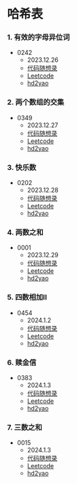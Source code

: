 # 哈希表

### 1. 有效的字母异位词
+ 0242
    + 2023.12.26
    + [代码随想录](https://www.programmercarl.com/0242.%E6%9C%89%E6%95%88%E7%9A%84%E5%AD%97%E6%AF%8D%E5%BC%82%E4%BD%8D%E8%AF%8D.html#%E7%AE%97%E6%B3%95%E5%85%AC%E5%BC%80%E8%AF%BE)
    + [Leetcode](https://leetcode.cn/problems/valid-anagram/)
    + [hd2yao](https://github.com/hd2yao/leetcode/tree/master/hash/0242.Vaild-Anagram)

### 2. 两个数组的交集
+ 0349
  + 2023.12.27
  + [代码随想录](https://www.programmercarl.com/0349.%E4%B8%A4%E4%B8%AA%E6%95%B0%E7%BB%84%E7%9A%84%E4%BA%A4%E9%9B%86.html#%E7%AE%97%E6%B3%95%E5%85%AC%E5%BC%80%E8%AF%BE)
  + [Leetcode](https://leetcode.cn/problems/intersection-of-two-arrays/)
  + [hd2yao](https://github.com/hd2yao/leetcode/tree/master/hash/0349.Intersection-of-Two-Arrays)

### 3. 快乐数
+ 0202
  + 2023.12.28
  + [代码随想录](https://www.programmercarl.com/0202.%E5%BF%AB%E4%B9%90%E6%95%B0.html#%E6%80%9D%E8%B7%AF)
  + [Leetcode](https://leetcode.cn/problems/happy-number/)
  + [hd2yao](https://github.com/hd2yao/leetcode/tree/master/hash/0202.Happy-Number)

### 4. 两数之和
+ 0001
  + 2023.12.29
  + [代码随想录](https://www.programmercarl.com/0001.%E4%B8%A4%E6%95%B0%E4%B9%8B%E5%92%8C.html#%E7%AE%97%E6%B3%95%E5%85%AC%E5%BC%80%E8%AF%BE)
  + [Leetcode](https://leetcode.cn/problems/two-sum/)
  + [hd2yao](https://github.com/hd2yao/leetcode/tree/master/hash/0001.Two-Sum)

### 5. 四数相加II
+ 0454
  + 2024.1.2
  + [代码随想录](https://www.programmercarl.com/0454.%E5%9B%9B%E6%95%B0%E7%9B%B8%E5%8A%A0II.html#%E7%AE%97%E6%B3%95%E5%85%AC%E5%BC%80%E8%AF%BE)
  + [Leetcode](https://leetcode.cn/problems/4sum-ii/)
  + [hd2yao](https://github.com/hd2yao/leetcode/tree/master/hash/0454.4Sum-II)

### 6. 赎金信
+ 0383
  + 2024.1.3
  + [代码随想录](https://www.programmercarl.com/0383.%E8%B5%8E%E9%87%91%E4%BF%A1.html#%E6%80%9D%E8%B7%AF)
  + [Leetcode](https://leetcode.cn/problems/ransom-note/)
  + [hd2yao](https://github.com/hd2yao/leetcode/tree/master/hash/0383.Ransom-Note)

### 7. 三数之和
+ 0015
  + 2024.1.3
  + [代码随想录](https://www.programmercarl.com/0015.%E4%B8%89%E6%95%B0%E4%B9%8B%E5%92%8C.html#%E7%AE%97%E6%B3%95%E5%85%AC%E5%BC%80%E8%AF%BE)
  + [Leetcode](https://leetcode.cn/problems/3sum/)
  + [hd2yao](https://github.com/hd2yao/leetcode/tree/master/hash/0015.3Sum)